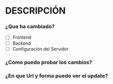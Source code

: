 <h1>DESCRIPCIÓN</h1>

<h3>¿Que ha cambiado?</h3>

- [ ] Frontend
- [ ] Backend
- [ ] Configuración del Servidor

<h3>¿Como puedo probar los cambios?</h3>

<h3>¿En que Url y forma puedo ver el update?</h3>
